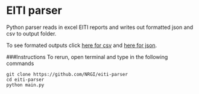 #  EITI parser
Python parser reads in excel EITI reports and writes out formatted json and csv to output folder.

To see formated outputs click [here for csv](https://github.com/NRGI/eiti-parser/blob/master/output/eiti.csv) and [here for json](https://github.com/NRGI/eiti-parser/blob/master/output/eiti.json).

###Instructions
To rerun, open terminal and type in the following commands
	
	git clone https://github.com/NRGI/eiti-parser
	cd eiti-parser
	python main.py
